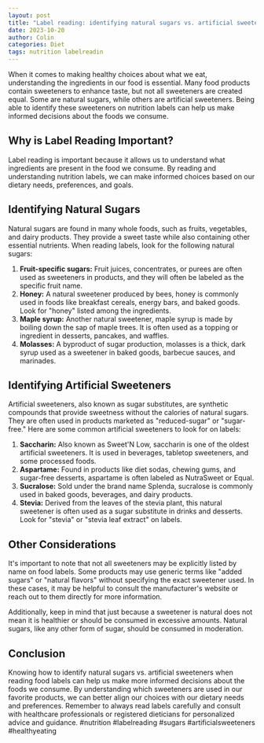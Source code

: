 ```yaml
---
layout: post
title: "Label reading: identifying natural sugars vs. artificial sweeteners in food products"
date: 2023-10-20
author: Colin
categories: Diet
tags: nutrition labelreadin
---
```


When it comes to making healthy choices about what we eat, understanding the ingredients in our food is essential. Many food products contain sweeteners to enhance taste, but not all sweeteners are created equal. Some are natural sugars, while others are artificial sweeteners. Being able to identify these sweeteners on nutrition labels can help us make informed decisions about the foods we consume.

## Why is Label Reading Important?

Label reading is important because it allows us to understand what ingredients are present in the food we consume. By reading and understanding nutrition labels, we can make informed choices based on our dietary needs, preferences, and goals.

## Identifying Natural Sugars

Natural sugars are found in many whole foods, such as fruits, vegetables, and dairy products. They provide a sweet taste while also containing other essential nutrients. When reading labels, look for the following natural sugars:

1. **Fruit-specific sugars:** Fruit juices, concentrates, or purees are often used as sweeteners in products, and they will often be labeled as the specific fruit name.
2. **Honey:** A natural sweetener produced by bees, honey is commonly used in foods like breakfast cereals, energy bars, and baked goods. Look for "honey" listed among the ingredients.
3. **Maple syrup:** Another natural sweetener, maple syrup is made by boiling down the sap of maple trees. It is often used as a topping or ingredient in desserts, pancakes, and waffles.
4. **Molasses:** A byproduct of sugar production, molasses is a thick, dark syrup used as a sweetener in baked goods, barbecue sauces, and marinades.

## Identifying Artificial Sweeteners

Artificial sweeteners, also known as sugar substitutes, are synthetic compounds that provide sweetness without the calories of natural sugars. They are often used in products marketed as "reduced-sugar" or "sugar-free." Here are some common artificial sweeteners to look for on labels:

1. **Saccharin:** Also known as Sweet'N Low, saccharin is one of the oldest artificial sweeteners. It is used in beverages, tabletop sweeteners, and some processed foods.
2. **Aspartame:** Found in products like diet sodas, chewing gums, and sugar-free desserts, aspartame is often labeled as NutraSweet or Equal.
3. **Sucralose:** Sold under the brand name Splenda, sucralose is commonly used in baked goods, beverages, and dairy products.
4. **Stevia:** Derived from the leaves of the stevia plant, this natural sweetener is often used as a sugar substitute in drinks and desserts. Look for "stevia" or "stevia leaf extract" on labels.

## Other Considerations

It's important to note that not all sweeteners may be explicitly listed by name on food labels. Some products may use generic terms like "added sugars" or "natural flavors" without specifying the exact sweetener used. In these cases, it may be helpful to consult the manufacturer's website or reach out to them directly for more information.

Additionally, keep in mind that just because a sweetener is natural does not mean it is healthier or should be consumed in excessive amounts. Natural sugars, like any other form of sugar, should be consumed in moderation.

## Conclusion

Knowing how to identify natural sugars vs. artificial sweeteners when reading food labels can help us make more informed decisions about the foods we consume. By understanding which sweeteners are used in our favorite products, we can better align our choices with our dietary needs and preferences. Remember to always read labels carefully and consult with healthcare professionals or registered dieticians for personalized advice and guidance. #nutrition #labelreading #sugars #artificialsweeteners #healthyeating